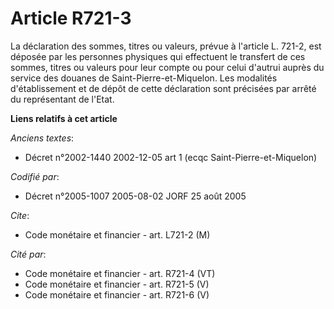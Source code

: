 # Article R721-3

La déclaration des sommes, titres ou valeurs, prévue à l'article L. 721-2, est déposée par les personnes physiques qui
effectuent le transfert de ces sommes, titres ou valeurs pour leur compte ou pour celui d'autrui auprès du service des
douanes de Saint-Pierre-et-Miquelon. Les modalités d'établissement et de dépôt de cette déclaration sont précisées par arrêté
du représentant de l'Etat.

**Liens relatifs à cet article**

_Anciens textes_:

  - Décret n°2002-1440 2002-12-05 art 1 (ecqc Saint-Pierre-et-Miquelon)

_Codifié par_:

  - Décret n°2005-1007 2005-08-02 JORF 25 août 2005

_Cite_:

  - Code monétaire et financier - art. L721-2 (M)

_Cité par_:

  - Code monétaire et financier - art. R721-4 (VT)
  - Code monétaire et financier - art. R721-5 (V)
  - Code monétaire et financier - art. R721-6 (V)

